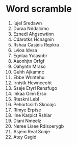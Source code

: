 # Word scramble

1. Iujel Sredawn 
2. Duraa Nddalcmo 
3. Eznedl Ahgsowtinn 
4. Cdarotks Hcnagnin 
5. Rshaa Casjeis Repkra 
6. Lvioa Idvsa 
7. Egnlaa Yulasnbr 
8. Aaonhjtn Orfgf 
9. Oahyntn Mraso 
10. Guhh Ajkamnc 
11. Ebbe Wrintehu 
12. Irnistk Hewnceoht 	
13. Sseje Etyrl Rensfugo 
14. Inkaa Oinn Erso 
15. Rteskni Lebl 
16. Pehortcsirh Sknoajc
17. Rlmye Erptse 
18. Ilne Karpict Rshiar 
19. Diani Nmeelz 
20. Neree Lisee Rdlsoerygb
21. Asjem Real Sonje 
22. Atey Gsgid 
